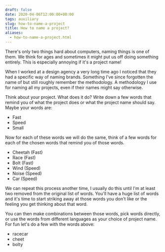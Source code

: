 ```yaml
---
draft: false
date: 2020-04-06T12:00:00+00:00
tags: auxiliary
slug: how-to-name-a-project
title: How to name a project?
aliases:
  - how-to-name-a-project.html
---
```


There's only two things hard about computers, naming things is one of them. We
think for ages and sometimes it might put us off doing something entirely. This
is especially annoying if it's a project name!

When I worked at a design agency a very long time ago I noticed that they had a
specific way of naming brands. Something I've since forgotten the name of but
still roughly remember the methodology. A methodology I use for naming all my
projects, even if their names might say otherwise.

Think about your project. What does it do? Write down a few words that remind
you of what the project does or what the project name should say. Maybe your
words are:

* Fast
* Speed
* Small

Now for each of these words we will do the same, think of a few words for each
of the chosen words that remind you of those words.

* Cheetah (Fast)
* Race (Fast)
* Bolt (Fast)
* Wind (Speed)
* Noise (Speed)
* Car (Speed)

We can repeat this process another time, I usually do this until I'm at least
two removed from the original list of words. You'll have a huge list of words
and it's time to start striking away at those words you don't like or the
feeling you get thinking about that word.

You can then make combinations between those words, pick words directly, or
use the words from different languages as your choice of project name. For fun
let's do a few with the words above:

* racecar
* cheet
* bolty
